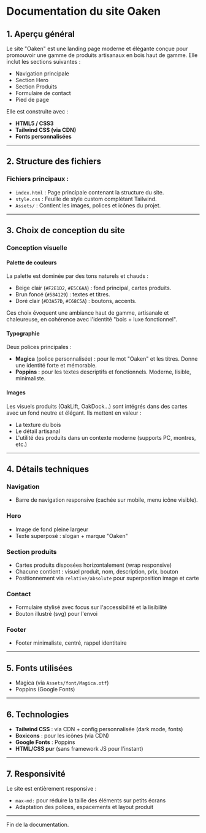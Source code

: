 # Documentation du site Oaken

## 1. Aperçu général

Le site "Oaken" est une landing page moderne et élégante conçue pour promouvoir une gamme de produits artisanaux en bois haut de gamme. Elle inclut les sections suivantes :

* Navigation principale
* Section Hero
* Section Produits
* Formulaire de contact
* Pied de page

Elle est construite avec :

* **HTML5 / CSS3**
* **Tailwind CSS (via CDN)**
* **Fonts personnalisées**

---

## 2. Structure des fichiers

### Fichiers principaux :

* `index.html` : Page principale contenant la structure du site.
* `style.css` : Feuille de style custom complétant Tailwind.
* `Assets/` : Contient les images, polices et icônes du projet.

---

## 3. Choix de conception du site

### Conception visuelle

#### Palette de couleurs

La palette est dominée par des tons naturels et chauds :

* Beige clair (`#F2E1D2`, `#E5C6AA`) : fond principal, cartes produits.
* Brun foncé (`#584129`) : textes et titres.
* Doré clair (`#D3A57D`, `#C68C5A`) : boutons, accents.

Ces choix évoquent une ambiance haut de gamme, artisanale et chaleureuse, en cohérence avec l'identité "bois + luxe fonctionnel".

#### Typographie

Deux polices principales :

* **Magica** (police personnalisée) : pour le mot "Oaken" et les titres. Donne une identité forte et mémorable.
* **Poppins** : pour les textes descriptifs et fonctionnels. Moderne, lisible, minimaliste.

#### Images

Les visuels produits (OakLift, OakDock...) sont intégrés dans des cartes avec un fond neutre et élégant. Ils mettent en valeur :

* La texture du bois
* Le détail artisanal
* L'utilité des produits dans un contexte moderne (supports PC, montres, etc.)

---

## 4. Détails techniques

### Navigation

* Barre de navigation responsive (cachée sur mobile, menu icône visible).

### Hero

* Image de fond pleine largeur
* Texte superposé : slogan + marque "Oaken"

### Section produits

* Cartes produits disposées horizontalement (wrap responsive)
* Chacune contient : visuel produit, nom, description, prix, bouton
* Positionnement via `relative/absolute` pour superposition image et carte

### Contact

* Formulaire stylisé avec focus sur l'accessibilité et la lisibilité
* Bouton illustré (svg) pour l'envoi

### Footer

* Footer minimaliste, centré, rappel identitaire

---



## 5. Fonts utilisées

* Magica (via `Assets/font/Magica.otf`)
* Poppins (Google Fonts)

---

## 6. Technologies

* **Tailwind CSS** : via CDN + config personnalisée (dark mode, fonts)
* **Boxicons** : pour les icônes (via CDN)
* **Google Fonts** : Poppins
* **HTML/CSS pur** (sans framework JS pour l'instant)

---

## 7. Responsivité

Le site est entièrement responsive :

* `max-md:` pour réduire la taille des éléments sur petits écrans
* Adaptation des polices, espacements et layout produit

---

Fin de la documentation.
